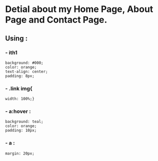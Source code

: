 # Detial about my Home Page, About Page and Contact Page.

## Using :

### - ith1
    background: #000;
    color: orange;
    text-align: center;
    padding: 8px;

### - .link img{
    width: 100%;}
### - a:hover :
    background: teal;
    color: orange;
    padding: 10px;

### - a : 
    margin: 20px;

